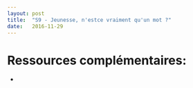 ```yaml
---
layout: post
title:  "S9 - Jeunesse, n'est­ce vraiment qu'un mot ?"
date:   2016-11-29
---
```

# Ressources complémentaires:

- 

